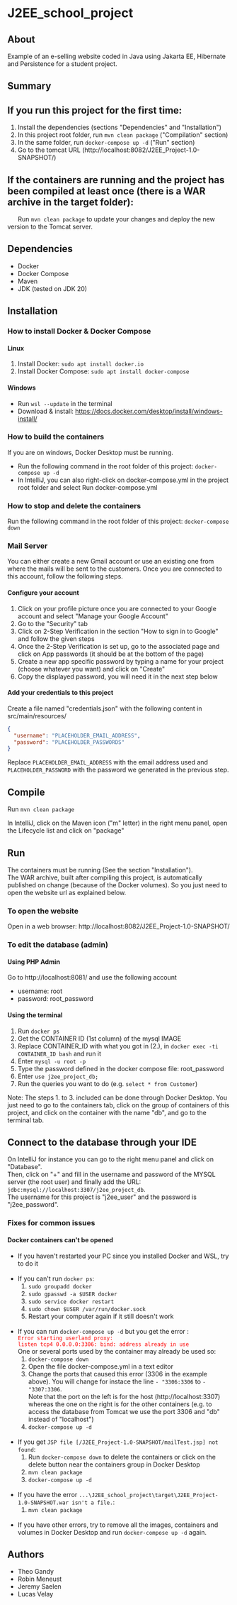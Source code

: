 # J2EE_school_project

## About

Example of an e-selling website coded in Java using Jakarta EE, Hibernate and Persistence for a student project.

## Summary

## If you run this project for the first time:

1. Install the dependencies (sections "Dependencies" and "Installation")
2. In this project root folder, run `mvn clean package` ("Compilation" section)
3. In the same folder, run `docker-compose up -d` ("Run" section)
4. Go to the tomcat URL (http://localhost:8082/J2EE_Project-1.0-SNAPSHOT/)

## If the containers are running and the project has been compiled at least once (there is a WAR archive in the target folder):
&nbsp;&nbsp;&nbsp;&nbsp;&nbsp;&nbsp;Run `mvn clean package` to update your changes and deploy the new version to the Tomcat server.

## Dependencies

- Docker
- Docker Compose
- Maven
- JDK (tested on JDK 20)

## Installation

### How to install Docker & Docker Compose

#### Linux

1. Install Docker: `sudo apt install docker.io`
2. Install Docker Compose: `sudo apt install docker-compose`

#### Windows

- Run `wsl --update` in the terminal
- Download & install: https://docs.docker.com/desktop/install/windows-install/

### How to build the containers

If you are on windows, Docker Desktop must be running.

- Run the following command in the root folder of this project: `docker-compose up -d`
- In IntelliJ, you can also right-click on docker-compose.yml in the project root folder and select Run docker-compose.yml

### How to stop and delete the containers

Run the following command in the root folder of this project: `docker-compose down`

### Mail Server

You can either create a new Gmail account or use an existing one from where the mails will be sent to the customers.
Once you are connected to this account, follow the following steps.

#### Configure your account 

1. Click on your profile picture once you are connected to your Google account and select "Manage your Google Account"
2. Go to the "Security" tab
3. Click on 2-Step Verification in the section "How to sign in to Google" and follow the given steps
4. Once the 2-Step Verification is set up, go to the associated page and click on App passwords (it should be at the bottom of the page)
5. Create a new app specific password by typing a name for your project (choose whatever you want) and click on "Create"
6. Copy the displayed password, you will need it in the next step below

#### Add your credentials to this project

Create a file named "credentials.json" with the following content in src/main/resources/ <br>

```JSON
{
  "username": "PLACEHOLDER_EMAIL_ADDRESS",
  "password": "PLACEHOLDER_PASSWORDS"
}
```

Replace `PLACEHOLDER_EMAIL_ADDRESS` with the email address used and `PLACEHOLDER_PASSWORD` with the password we generated in the previous step.

## Compile

Run `mvn clean package`

In IntelliJ, click on the Maven icon ("m" letter) in the right menu panel, open the Lifecycle list and click on "package" 

## Run

The containers must be running (See the section "Installation").<br>
The WAR archive, built after compiling this project, is automatically published on change (because of the Docker volumes). So you just need to open the website url as explained below.

### To open the website

Open in a web browser: http://localhost:8082/J2EE_Project-1.0-SNAPSHOT/

### To edit the database (admin)

#### Using PHP Admin

Go to http://localhost:8081/ and use the following account
- username: root
- password: root_password

#### Using the terminal

1. Run `docker ps`
2. Get the CONTAINER ID (1st column) of the mysql IMAGE
3. Replace CONTAINER_ID with what you got in (2.), in `docker exec -ti CONTAINER_ID bash` and run it
4. Enter `mysql -u root -p`
5. Type the password defined in the docker compose file: root_password
6. Enter `use j2ee_project_db;`
7. Run the queries you want to do (e.g. `select * from Customer`)

Note: The steps 1. to 3. included can be done through Docker Desktop. You just need to go to the containers tab, click on the group of containers of this project, and click on the container with the name "db", and go to the terminal tab.

## Connect to the database through your IDE

On IntelliJ for instance you can go to the right menu panel and click on "Database".<br>
Then, click on "+" and fill in the username and password of the MYSQL server (the root user) and finally add the URL: `jdbc:mysql://localhost:3307/j2ee_project_db`.<br>
The username for this project is "j2ee_user" and the password is "j2ee_password".

### Fixes for common issues

#### Docker containers can't be opened

- If you haven't restarted your PC since you installed Docker and WSL, try to do it
<br><br>
- If you can't run `docker ps`:
  1. `sudo groupadd docker`
  2. `sudo gpasswd -a $USER docker`
  3. `sudo service docker restart`
  4. `sudo chown $USER /var/run/docker.sock`
  5. Restart your computer again if it still doesn't work
     <br><br>
- If you can run `docker-compose up -d` but you get the error :<br>
   <code style="color:red">Error starting userland proxy: listen tcp4 0.0.0.0:3306: bind: address already in use</code><br>
   One or several ports used by the container may already be used so:
  1. `docker-compose down`
  2. Open the file docker-compose.yml in a text editor
  3. Change the ports that caused this error (3306 in the example above). You will change for instace the line `- "3306:3306` to `- "3307:3306`. <br>Note that the port on the left is for the host (http://localhost:3307) whereas the one on the right is for the other containers (e.g. to access the database from Tomcat we use the port 3306 and "db" instead of "localhost")
  4. `docker-compose up -d`
<br><br>
- If you get `JSP file [/J2EE_Project-1.0-SNAPSHOT/mailTest.jsp] not found`:
  1. Run `docker-compose down` to delete the containers or click on the delete button near the containers group in Docker Desktop
  2. `mvn clean package`
  3. `docker-compose up -d`
<br><br>
- If you have the error `...\J2EE_school_project\target\J2EE_Project-1.0-SNAPSHOT.war isn't a file.`:
  1. `mvn clean package`
     <br><br>
- If you have other errors, try to remove all the images, containers and volumes in Docker Desktop and run `docker-compose up -d` again.
## Authors

- Theo Gandy
- Robin Meneust
- Jeremy Saelen
- Lucas Velay